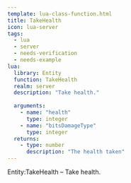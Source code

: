 ```yaml
---
template: lua-class-function.html
title: TakeHealth
icon: lua-server
tags:
  - lua
  - server
  - needs-verification
  - needs-example
lua:
  library: Entity
  function: TakeHealth
  realm: server
  description: "Take health."
  
  arguments:
    - name: "health"
      type: integer
    - name: "bitsDamageType"
      type: integer
  returns:
    - type: number
      description: "The health taken"
---
```


<div class="lua__search__keywords">
Entity:TakeHealth &#x2013; Take health.
</div>
